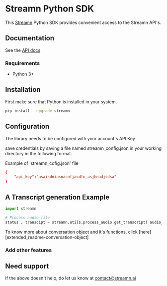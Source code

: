 # Streamn Python SDK

This [Streamn](https://www.streamn.ai) Python SDK provides convenient access to the Streamn API's.

## Documentation

See the [API docs](https://docs.streamn.ai/)

### Requirements

- Python 3+

## Installation

First make sure that Python is installed in your system.

```sh
pip install --upgrade streamn
```

<!-- > install using github repo:

```
1. clone this repo
2. move the repo ( cd alignment )
3. create virtual env(python3 -m venv virtualenvName)
4. activate the virtualenv ( source virtualenvName/bin/activate)
5. install required libraries ( pip3 install -r requirements.txt )
6. call the required fucntion from the utils file and add it in your code 
``` -->

## Configuration

The library needs to be configured with your account's API Key

save credentials by saving a file named streamn_config.json in your working directory in the following format.

Example of 'streamn_cofig.json' file

```conf
{
    "api_key":"asaisdniasnasnfjasdfn_asjhnadjsdsa"
}
```
## A Transcript generation Example


```python
import streamn

# Process audio file
status , transcipt = streamn.utils.process_audio.get_transcript( audio_file_path = <audio file path to transcibe> , is_medical = <bool, True or Flase> )

```

To know more about conversation object and it's functions, click [here][extended_readme-conversation-object]


### Add other features


## Need support

If the above doesn't help, do let us know at contact@streamn.ai

[symbl-docs]: https://docs.streamn.ai/